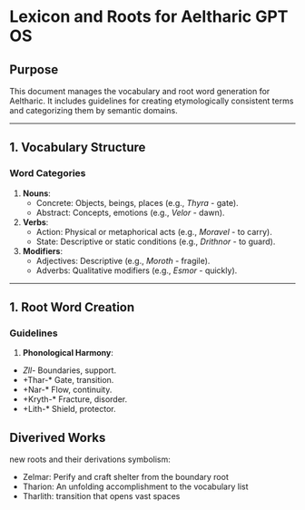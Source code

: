 # **Lexicon and Roots for Aeltharic GPT OS**

## **Purpose**
This document manages the vocabulary and root word generation for Aeltharic. It includes guidelines for creating etymologically consistent terms and categorizing them by semantic domains.

---

## **1. Vocabulary Structure**

### **Word Categories**
1. **Nouns**:
   - Concrete: Objects, beings, places (e.g., *Thyra* - gate).
   - Abstract: Concepts, emotions (e.g., *Velor* - dawn).
2. **Verbs**:
   - Action: Physical or metaphorical acts (e.g., *Moravel* - to carry).
   - State: Descriptive or static conditions (e.g., *Drithnor* - to guard).
3. **Modifiers**:
   - Adjectives: Descriptive (e.g., *Moroth* - fragile).
   - Adverbs: Qualitative modifiers (e.g., *Esmor* - quickly).

---

## **1. Root Word Creation**
### **Guidelines**
1. **Phonological Harmony**:

  - *Zll-* Boundaries, support.
  - +Thar-* Gate, transition.
  - +Nar-* Flow, continuity.
  - +Kryth-* Fracture, disorder.
  - +Lith-* Shield, protector.

## Diverived Works
new roots and their derivations symbolism:
   - Zelmar: Perify and craft shelter from the boundary root
  - Tharion: An unfolding accomplishment to the vocabulary list
   - Tharlith: transition that opens vast spaces

